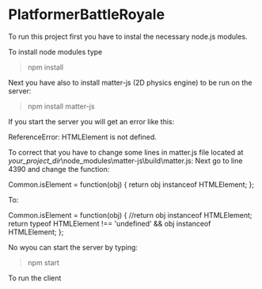 # PlatformerBattleRoyale

To run this project first you have to instal the necessary node.js modules.

To install node modules type
> npm install

Next you have also to install matter-js (2D physics engine)  to be run on the server:
> npm install matter-js

If you start the server you will get an error like this:

ReferenceError: HTMLElement is not defined.

To correct that you have to change some lines in matter.js file located at _your_project_dir_\node_modules\matter-js\build\matter.js:
Next go to line 4390 and change the function:

Common.isElement = function(obj) {
        return obj instanceof HTMLElement;
    };
    
To:

Common.isElement = function(obj) {
        //return obj instanceof HTMLElement;
        return typeof HTMLElement !== 'undefined' && obj instanceof HTMLElement;
    };
    
No wyou can start the server by typing:
> npm start

To run the client
